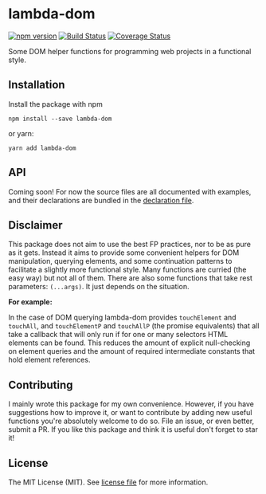 # lambda-dom

[![npm version](https://badge.fury.io/js/lambda-dom.svg)](https://badge.fury.io/js/lambda-dom)
[![Build Status](https://travis-ci.com/JJWesterkamp/lambda-dom.svg?branch=master)](https://travis-ci.com/JJWesterkamp/lambda-dom)
[![Coverage Status](https://coveralls.io/repos/github/JJWesterkamp/lambda-dom/badge.svg?branch=master)](https://coveralls.io/github/JJWesterkamp/lambda-dom?branch=master)

Some DOM helper functions for programming web projects in a functional style.

## Installation

Install the package with npm
```
npm install --save lambda-dom
```
or yarn:
```
yarn add lambda-dom
```

## API

Coming soon! For now the source files are all documented with examples, and their declarations are bundled in the [declaration file].

## Disclaimer

This package does not aim to use the best FP practices, nor to be as pure as it gets. Instead it aims to provide some convenient
helpers for DOM manipulation, querying elements, and some continuation patterns to facilitate a
slightly more functional style. Many functions are curried (the easy way) but not all of them.
There are also some functions that take rest parameters: `(...args)`. It just depends on the situation.

**For example:**

In the case of DOM querying lambda-dom provides `touchElement` and `touchAll`,
and `touchElementP` and `touchAllP` (the promise equivalents) that all take a callback that will only run if
for one or many selectors HTML elements can be found. This reduces the amount of explicit null-checking
on element queries and the amount of required intermediate constants that hold element references.

## Contributing

I mainly wrote this package for my own convenience. However, if you have suggestions how to improve it, or
want to contribute by adding new useful functions you're absolutely welcome to do so. File an issue, or even better, submit a PR.
If you like this package and think it is useful don't forget to star it!

## License

The MIT License (MIT). See [license file] for more information.

[license file]: https://github.com/JJWesterkamp/lambda-dom/blob/master/LICENSE
[declaration file]: https://github.com/JJWesterkamp/lambda-dom/blob/master/lambda-dom.d.ts